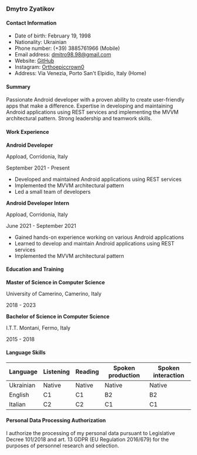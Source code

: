 ### Dmytro Zyatikov

#### Contact Information

* Date of birth: February 19, 1998
* Nationality: Ukrainian
* Phone number: (+39) 3885761966 (Mobile)
* Email address: dmitro98.98@gmail.com
* Website: [GitHub](https://github.com/Orthoepiccrown0)
* Instagram: [Orthoepiccrown0](https://www.instagram.com/orthoepiccrown0)
* Address: Via Venezia, Porto San't Elpidio, Italy (Home)

#### Summary

Passionate Android developer with a proven ability to create user-friendly apps that make a difference. Expertise in developing and maintaining Android applications using REST services and implementing the MVVM architectural pattern. Strong leadership and teamwork skills.

#### Work Experience

**Android Developer**

Appload, Corridonia, Italy

September 2021 - Present

* Developed and maintained Android applications using REST services
* Implemented the MVVM architectural pattern
* Led a small team of developers

**Android Developer Intern**

Appload, Corridonia, Italy

June 2021 - September 2021

* Gained hands-on experience working on various Android applications
* Learned to develop and maintain Android applications using REST services
* Implemented the MVVM architectural pattern

#### Education and Training

**Master of Science in Computer Science**

University of Camerino, Camerino, Italy

2018 - 2023

**Bachelor of Science in Computer Science**

I.T.T. Montani, Fermo, Italy

2015 - 2018

#### Language Skills

| Language | Listening | Reading | Spoken production | Spoken interaction |
|---|---|---|---|---|
| Ukrainian | Native | Native | Native | Native |
| English | C1 | C1 | B2 | B2 | B2 |
| Italian | C2 | C2 | C1 | C1 | C1 |

#### Personal Data Processing Authorization

I authorize the processing of my personal data pursuant to Legislative Decree 101/2018 and art. 13 GDPR (EU Regulation 2016/679) for the purposes of personnel research and selection.
